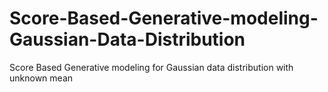 # Score-Based-Generative-modeling-Gaussian-Data-Distribution
Score Based Generative modeling for Gaussian data distribution with unknown mean
